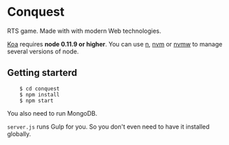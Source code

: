 Conquest
====

RTS game.
Made with with modern Web technologies. 

[Koa](http://koajs.com/) requires **node 0.11.9 or higher**.
You can use [n](https://www.npmjs.org/package/n), [nvm](https://www.npmjs.org/package/nvm) or  [nvmw](https://www.npmjs.org/package/nvmw) to manage several versions of node.

Getting starterd
---

```
    $ cd conquest
    $ npm install
    $ npm start
```

You also need to run MongoDB.

`server.js` runs Gulp for you. So you don't even need to have it installed globally.

